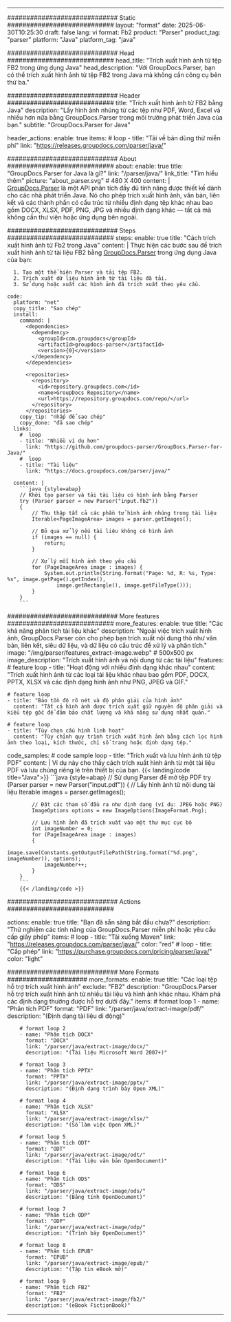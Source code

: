 


---
############################# Static ############################
layout: "format"
date:  2025-06-30T10:25:30
draft: false
lang: vi
format: Fb2
product: "Parser"
product_tag: "parser"
platform: "Java"
platform_tag: "java"

############################# Head ############################
head_title: "Trích xuất hình ảnh từ tệp FB2 trong ứng dụng Java"
head_description: "Với GroupDocs.Parser, bạn có thể trích xuất hình ảnh từ tệp FB2 trong Java mà không cần công cụ bên thứ ba."

############################# Header ############################
title: "Trích xuất hình ảnh từ FB2 bằng Java" 
description: "Lấy hình ảnh nhúng từ các tệp như PDF, Word, Excel và nhiều hơn nữa bằng GroupDocs.Parser trong môi trường phát triển Java của bạn."
subtitle: "GroupDocs.Parser for Java" 

header_actions:
  enable: true
  items:
    #  loop
    - title: "Tải về bản dùng thử miễn phí"
      link: "https://releases.groupdocs.com/parser/java/"
      
############################# About ############################
about:
    enable: true
    title: "GroupDocs.Parser for Java là gì?"
    link: "/parser/java/"
    link_title: "Tìm hiểu thêm"
    picture: "about_parser.svg" # 480 X 400
    content: |
       [GroupDocs.Parser](/parser/java/) là một API phân tích đầy đủ tính năng được thiết kế dành cho các nhà phát triển Java. Nó cho phép trích xuất hình ảnh, văn bản, liên kết và các thành phần có cấu trúc từ nhiều định dạng tệp khác nhau bao gồm DOCX, XLSX, PDF, PNG, JPG và nhiều định dạng khác — tất cả mà không cần thư viện hoặc ứng dụng bên ngoài.

############################# Steps ############################
steps:
    enable: true
    title: "Cách trích xuất hình ảnh từ Fb2 trong Java"
    content: |
      Thực hiện các bước sau để trích xuất hình ảnh từ tài liệu FB2 bằng [GroupDocs.Parser](/parser/java/) trong ứng dụng Java của bạn:
      
      1. Tạo một thể hiện Parser và tải tệp FB2.
      2. Trích xuất dữ liệu hình ảnh từ tài liệu đã tải.
      3. Sử dụng hoặc xuất các hình ảnh đã trích xuất theo yêu cầu.
   
    code:
      platform: "net"
      copy_title: "Sao chép"
      install:
        command: |
          <dependencies>
            <dependency>
              <groupId>com.groupdocs</groupId>
              <artifactId>groupdocs-parser</artifactId>
              <version>{0}</version>
            </dependency>
          </dependencies>

          <repositories>
            <repository>
              <id>repository.groupdocs.com</id>
              <name>GroupDocs Repository</name>
              <url>https://repository.groupdocs.com/repo/</url>
            </repository>
          </repositories>
        copy_tip: "nhấp để sao chép"
        copy_done: "đã sao chép"
      links:
        #  loop
        - title: "Nhiều ví dụ hơn"
          link: "https://github.com/groupdocs-parser/GroupDocs.Parser-for-Java/"
        #  loop
        - title: "Tài liệu"
          link: "https://docs.groupdocs.com/parser/java/"
          
      content: |
        ```java {style=abap}
        // Khởi tạo parser và tải tài liệu có hình ảnh bằng Parser
        try (Parser parser = new Parser("input.fb2"))
        {
            // Thu thập tất cả các phần tử hình ảnh nhúng trong tài liệu
            Iterable<PageImageArea> images = parser.getImages();

            // Bỏ qua xử lý nếu tài liệu không có hình ảnh
            if (images == null) {
                return;
            }

            // Xử lý mỗi hình ảnh theo yêu cầu
            for (PageImageArea image : images) {
                System.out.println(String.format("Page: %d, R: %s, Type: %s", image.getPage().getIndex(), 
                    image.getRectangle(), image.getFileType()));
            }
        }
        ```            

############################# More features ############################
more_features:
  enable: true
  title: "Các khả năng phân tích tài liệu khác"
  description: "Ngoài việc trích xuất hình ảnh, GroupDocs.Parser còn cho phép bạn trích xuất nội dung thô như văn bản, liên kết, siêu dữ liệu, và dữ liệu có cấu trúc để xử lý và phân tích."
  image: "/img/parser/features_extract-image.webp" # 500x500 px
  image_description: "Trích xuất hình ảnh và nội dung từ các tài liệu"
  features:
    # feature loop
    - title: "Hoạt động với nhiều định dạng khác nhau"
      content: "Trích xuất hình ảnh từ các loại tài liệu khác nhau bao gồm PDF, DOCX, PPTX, XLSX và các định dạng hình ảnh như PNG, JPEG và GIF."

    # feature loop
    - title: "Bảo tồn độ rõ nét và độ phân giải của hình ảnh"
      content: "Tất cả hình ảnh được trích xuất giữ nguyên độ phân giải và kiểu tệp gốc để đảm bảo chất lượng và khả năng sử dụng nhất quán."

    # feature loop
    - title: "Tùy chọn cấu hình linh hoạt"
      content: "Tùy chỉnh quy trình trích xuất hình ảnh bằng cách lọc hình ảnh theo loại, kích thước, chỉ số trang hoặc định dạng tệp."
      
  code_samples:
    # code sample loop
    - title: "Trích xuất và lưu hình ảnh từ tệp PDF"
      content: |
        Ví dụ này cho thấy cách trích xuất hình ảnh từ một tài liệu PDF và lưu chúng riêng lẻ trên thiết bị của bạn.
        {{< landing/code title="Java">}}
        ```java {style=abap}
        //  Sử dụng Parser để mở tệp PDF
        try (Parser parser = new Parser("input.pdf"))
        {
            // Lấy hình ảnh từ nội dung tài liệu
            Iterable<PageImageArea> images = parser.getImages();

            // Đặt các tham số đầu ra như định dạng (ví dụ: JPEG hoặc PNG)
            ImageOptions options = new ImageOptions(ImageFormat.Png);

            // Lưu hình ảnh đã trích xuất vào một thư mục cục bộ
            int imageNumber = 0;
            for (PageImageArea image : images)
            {
                image.save(Constants.getOutputFilePath(String.format("%d.png", imageNumber)), options);
                imageNumber++;
            }
        }
        ```
        {{< /landing/code >}}


############################# Actions ############################

actions:
  enable: true
  title: "Bạn đã sẵn sàng bắt đầu chưa?"
  description: "Thử nghiệm các tính năng của GroupDocs.Parser miễn phí hoặc yêu cầu cấp giấy phép"
  items:
    #  loop
    - title: "Tải xuống Maven"
      link: "https://releases.groupdocs.com/parser/java/"
      color: "red"
        #  loop
    - title: "Cấp phép"
      link: "https://purchase.groupdocs.com/pricing/parser/java/"
      color: "light"


############################# More Formats #####################
more_formats:
    enable: true
    title: "Các loại tệp hỗ trợ trích xuất hình ảnh"
    exclude: "FB2"
    description: "GroupDocs.Parser hỗ trợ trích xuất hình ảnh từ nhiều tài liệu và hình ảnh khác nhau. Khám phá các định dạng thường được hỗ trợ dưới đây."
    items: 
        # format loop 1
        - name: "Phân tích PDF"
          format: "PDF"
          link: "/parser/java/extract-image/pdf/"
          description: "(Định dạng tài liệu di động)"
          
        # format loop 2
        - name: "Phân tích DOCX"
          format: "DOCX"
          link: "/parser/java/extract-image/docx/"
          description: "(Tài liệu Microsoft Word 2007+)"
          
        # format loop 3
        - name: "Phân tích PPTX"
          format: "PPTX"
          link: "/parser/java/extract-image/pptx/"
          description: "(Định dạng trình bày Open XML)"
          
        # format loop 4
        - name: "Phân tích XLSX"
          format: "XLSX"
          link: "/parser/java/extract-image/xlsx/"
          description: "(Sổ làm việc Open XML)"
          
        # format loop 5
        - name: "Phân tích ODT"
          format: "ODT"
          link: "/parser/java/extract-image/odt/"
          description: "(Tài liệu văn bản OpenDocument)"
          
        # format loop 6
        - name: "Phân tích ODS"
          format: "ODS"
          link: "/parser/java/extract-image/ods/"
          description: "(Bảng tính OpenDocument)"
          
        # format loop 7
        - name: "Phân tích ODP"
          format: "ODP"
          link: "/parser/java/extract-image/odp/"
          description: "(Trình bày OpenDocument)"
          
        # format loop 8
        - name: "Phân tích EPUB"
          format: "EPUB"
          link: "/parser/java/extract-image/epub/"
          description: "(Tập tin eBook mở)"
          
        # format loop 9
        - name: "Phân tích FB2"
          format: "FB2"
          link: "/parser/java/extract-image/fb2/"
          description: "(eBook FictionBook)"
         
          

---